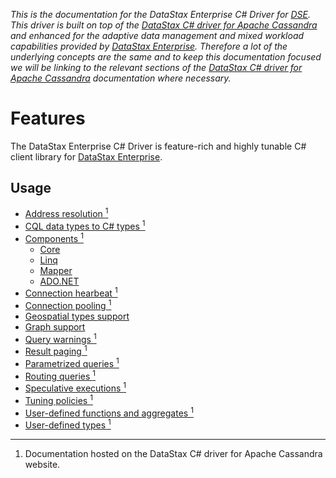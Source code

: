 *This is the documentation for the DataStax Enterprise C# Driver for [DSE][dse]. This driver is built on top of the
[DataStax C# driver for Apache Cassandra][core-driver] and enhanced for the adaptive data management and mixed
workload capabilities provided by [DataStax Enterprise][dse]. Therefore a lot of the underlying concepts are the same
and to keep this documentation focused we will be linking to the relevant sections of the [DataStax C# driver
for Apache Cassandra][core-driver-docs] documentation where necessary.*

# Features

The DataStax Enterprise C# Driver is feature-rich and highly tunable C# client library for [DataStax Enterprise][dse].

## Usage

- [Address resolution <sup>1</sup>](http://datastax.github.io/csharp-driver/features/address-resolution/)
- [CQL data types to C# types <sup>1</sup>](http://datastax.github.io/csharp-driver/features/datatypes/)
- [Components <sup>1</sup>](http://datastax.github.io/csharp-driver/features/components/)
    - [Core](http://datastax.github.io/csharp-driver/features/components/core/)
    - [Linq](http://datastax.github.io/csharp-driver/features/components/linq/)
    - [Mapper](http://datastax.github.io/csharp-driver/features/components/mapper/)
    - [ADO.NET](http://datastax.github.io/csharp-driver/features/components/adonet/)
- [Connection hearbeat <sup>1</sup>](http://datastax.github.io/csharp-driver/features/connection-heartbeat/)
- [Connection pooling <sup>1</sup>](http://datastax.github.io/csharp-driver/features/connection-pooling/)
- [Geospatial types support](geotypes)
- [Graph support](graph-support)
- [Query warnings <sup>1</sup>](http://datastax.github.io/csharp-driver/features/query-warnings/)
- [Result paging <sup>1</sup>](http://datastax.github.io/csharp-driver/features/paging/)
- [Parametrized queries <sup>1</sup>](http://datastax.github.io/csharp-driver/features/parametrized-queries/)
- [Routing queries <sup>1</sup>](http://datastax.github.io/csharp-driver/features/routing-queries/)
- [Speculative executions <sup>1</sup>](http://datastax.github.io/csharp-driver/features/speculative-retries/)
- [Tuning policies <sup>1</sup>](http://datastax.github.io/csharp-driver/features/tuning-policies/)
- [User-defined functions and aggregates <sup>1</sup>](http://datastax.github.io/csharp-driver/features/udfs/)
- [User-defined types <sup>1</sup>](http://datastax.github.io/csharp-driver/features/udts/)

---

1. Documentation hosted on the DataStax C# driver for Apache Cassandra website.

[dse]: http://www.datastax.com/products/datastax-enterprise
[core-driver]: https://github.com/datastax/csharp-driver-dse
[core-driver-docs]: http://datastax.github.io/csharp-driver/
[core-features]: http://datastax.github.io/csharp-driver/features/

